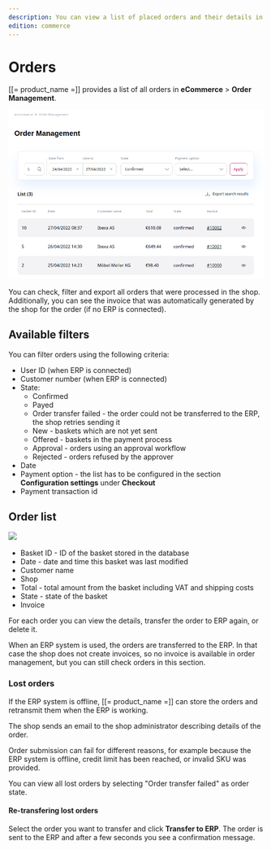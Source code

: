 ```yaml
---
description: You can view a list of placed orders and their details in the Back Office.
edition: commerce
---
```


# Orders

[[= product_name =]] provides a list of all orders in **eCommerce** > **Order Management**.

![](img/order_management1.png)

You can check, filter and export all orders that were processed in the shop.
Additionally, you can see the invoice that was automatically generated by the shop for the order (if no ERP is connected).

## Available filters

You can filter orders using the following criteria:

- User ID (when ERP is connected)
- Customer number (when ERP is connected)
- State:
    - Confirmed
    - Payed
    - Order transfer failed - the order could not be transferred to the ERP, the shop retries sending it   
    - New - baskets which are not yet sent  
    - Offered - baskets in the payment process
    - Approval - orders using an approval workflow
    - Rejected - orders refused by the approver
- Date
- Payment option - the list has to be configured in the section **Configuration settings** under **Checkout**
- Payment transaction id

## Order list

![](img/order_management_filter_1.png)

- Basket ID - ID of the basket stored in the database
- Date - date and time this basket was last modified
- Customer name
- Shop
- Total - total amount from the basket including VAT and shipping costs
- State - state of the basket
- Invoice

For each order you can view the details, transfer the order to ERP again, or delete it.

When an ERP system is used, the orders are transferred to the ERP.
In that case the shop does not create invoices, so no invoice is available in order management,
but you can still check orders in this section. 

### Lost orders

If the ERP system is offline, [[= product_name =]] can store the orders and retransmit them when the ERP is working.

The shop sends an email to the shop administrator describing details of the order.

Order submission can fail for different reasons, for example because the ERP system is offline, credit limit has been reached, or invalid SKU was provided.

You can view all lost orders by selecting "Order transfer failed" as order state.

#### Re-transfering lost orders

Select the order you want to transfer and click **Transfer to ERP**.
The order is sent to the ERP and after a few seconds you see a confirmation message.

